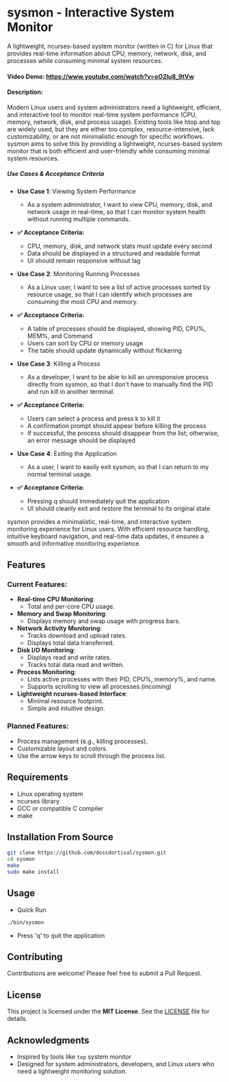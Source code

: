 # sysmon - Interactive System Monitor

A lightweight, ncurses-based system monitor (written in C) for Linux that provides real-time information about CPU, memory, network, disk, and processes while consuming minimal system resources.

#### Video Demo:  https://www.youtube.com/watch?v=oO2lu8_9tVw

#### Description:

Modern Linux users and system administrators need a lightweight, efficient, and interactive tool to monitor real-time system performance (CPU, memory, network, disk, and process usage). Existing tools like htop and top are widely used, but they are either too complex, resource-intensive, lack customizability, or are not minimalistic enough for specific workflows.
sysmon aims to solve this by providing a lightweight, ncurses-based system monitor that is both efficient and user-friendly while consuming minimal system resources.

##### Use Cases & Acceptance Criteria
- **Use Case 1**: Viewing System Performance
   - As a system administrator,
 I want to view CPU, memory, disk, and network usage in real-time,
 so that I can monitor system health without running multiple commands.

- **✅ Acceptance Criteria:**
  - CPU, memory, disk, and network stats must update every second
  - Data should be displayed in a structured and readable format
  - UI should remain responsive without lag

- **Use Case 2**: Monitoring Running Processes
  - As a Linux user,
 I want to see a list of active processes sorted by resource usage,
 so that I can identify which processes are consuming the most CPU and memory.

- **✅ Acceptance Criteria:**
  - A table of processes should be displayed, showing PID, CPU%, MEM%, and Command
  - Users can sort by CPU or memory usage
  - The table should update dynamically without flickering

- **Use Case 3**: Killing a Process
  - As a developer,
 I want to be able to kill an unresponsive process directly from sysmon,
 so that I don’t have to manually find the PID and run kill in another terminal.

- **✅ Acceptance Criteria:**
  - Users can select a process and press k to kill it
  - A confirmation prompt should appear before killing the process
  - If successful, the process should disappear from the list; otherwise, an error message should be displayed

- **Use Case 4**: Exiting the Application
  - As a user,
 I want to easily exit sysmon, so that I can return to my normal terminal usage.

- **✅ Acceptance Criteria:**
  - Pressing q should immediately quit the application
  - UI should cleanly exit and restore the terminal to its original state

sysmon provides a minimalistic, real-time, and interactive system monitoring experience for Linux users. With efficient resource handling, intuitive keyboard navigation, and real-time data updates, it ensures a smooth and informative monitoring experience. 

## Features

### Current Features:
- **Real-time CPU Monitoring**:
  - Total and per-core CPU usage.
- **Memory and Swap Monitoring**:
  - Displays memory and swap usage with progress bars.
- **Network Activity Monitoring**:
  - Tracks download and upload rates.
  - Displays total data transferred.
- **Disk I/O Monitoring**:
  - Displays read and write rates.
  - Tracks total data read and written.
- **Process Monitoring**:
  - Lists active processes with their PID, CPU%, memory%, and name.
  - Supports scrolling to view all processes.(incoming)
- **Lightweight ncurses-based Interface**:
  - Minimal resource footprint.
  - Simple and intuitive design.

### Planned Features:
- Process management (e.g., killing processes).
- Customizable layout and colors.
- Use the arrow keys to scroll through the process list.

## Requirements

- Linux operating system
- ncurses library
- GCC or compatible C compiler
- make

## Installation From Source

```bash
git clone https://github.com/dossdortival/sysmon.git
cd sysmon
make
sudo make install
```

## Usage

- Quick Run
```bash
./bin/sysmon
```
- Press 'q' to quit the application

## Contributing

Contributions are welcome! Please feel free to submit a Pull Request.

## License

This project is licensed under the **MIT License**. See the [LICENSE](LICENSE) file for details.

## Acknowledgments

- Inspired by tools like `top` system monitor
- Designed for system administrators, developers, and Linux users who need a lightweight monitoring solution.